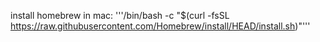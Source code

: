 install homebrew in mac:
'''/bin/bash -c "$(curl -fsSL https://raw.githubusercontent.com/Homebrew/install/HEAD/install.sh)"'''

